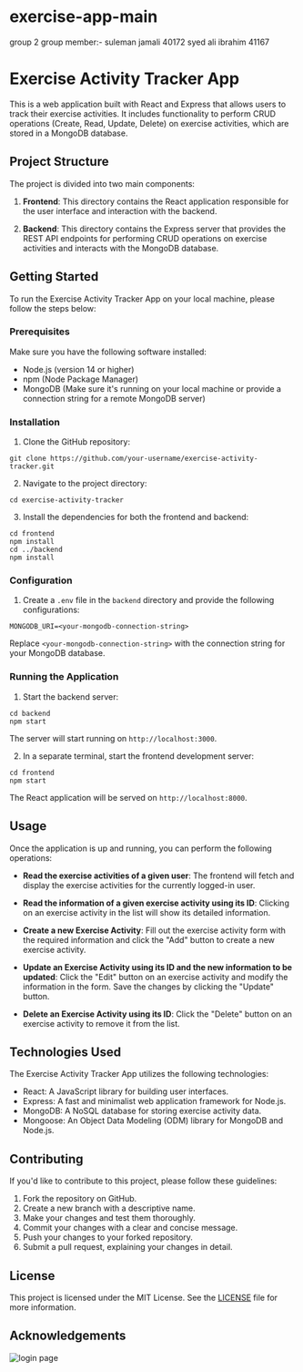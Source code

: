 # exercise-app-main
group 2 
group member:-
suleman jamali 40172
syed ali ibrahim 41167



# Exercise Activity Tracker App

This is a web application built with React and Express that allows users to track their exercise activities. It includes functionality to perform CRUD operations (Create, Read, Update, Delete) on exercise activities, which are stored in a MongoDB database.

## Project Structure

The project is divided into two main components:

1. **Frontend**: This directory contains the React application responsible for the user interface and interaction with the backend.

2. **Backend**: This directory contains the Express server that provides the REST API endpoints for performing CRUD operations on exercise activities and interacts with the MongoDB database.

## Getting Started

To run the Exercise Activity Tracker App on your local machine, please follow the steps below:

### Prerequisites

Make sure you have the following software installed:

- Node.js (version 14 or higher)
- npm (Node Package Manager)
- MongoDB (Make sure it's running on your local machine or provide a connection string for a remote MongoDB server)

### Installation

1. Clone the GitHub repository:

```
git clone https://github.com/your-username/exercise-activity-tracker.git
```

2. Navigate to the project directory:

```
cd exercise-activity-tracker
```

3. Install the dependencies for both the frontend and backend:

```
cd frontend
npm install
cd ../backend
npm install
```

### Configuration

1. Create a `.env` file in the `backend` directory and provide the following configurations:

```
MONGODB_URI=<your-mongodb-connection-string>
```

Replace `<your-mongodb-connection-string>` with the connection string for your MongoDB database.

### Running the Application

1. Start the backend server:

```
cd backend
npm start
```

The server will start running on `http://localhost:3000`.

2. In a separate terminal, start the frontend development server:

```
cd frontend
npm start
```

The React application will be served on `http://localhost:8000`.

## Usage

Once the application is up and running, you can perform the following operations:

- **Read the exercise activities of a given user**: The frontend will fetch and display the exercise activities for the currently logged-in user.

- **Read the information of a given exercise activity using its ID**: Clicking on an exercise activity in the list will show its detailed information.

- **Create a new Exercise Activity**: Fill out the exercise activity form with the required information and click the "Add" button to create a new exercise activity.

- **Update an Exercise Activity using its ID and the new information to be updated**: Click the "Edit" button on an exercise activity and modify the information in the form. Save the changes by clicking the "Update" button.

- **Delete an Exercise Activity using its ID**: Click the "Delete" button on an exercise activity to remove it from the list.

## Technologies Used

The Exercise Activity Tracker App utilizes the following technologies:

- React: A JavaScript library for building user interfaces.
- Express: A fast and minimalist web application framework for Node.js.
- MongoDB: A NoSQL database for storing exercise activity data.
- Mongoose: An Object Data Modeling (ODM) library for MongoDB and Node.js.

## Contributing

If you'd like to contribute to this project, please follow these guidelines:

1. Fork the repository on GitHub.
2. Create a new branch with a descriptive name.
3. Make your changes and test them thoroughly.
4. Commit your changes with a clear and concise message.
5. Push your changes to your forked repository.
6. Submit a pull request, explaining your changes in detail.

## License

This project is licensed under the MIT License. See the [LICENSE](LICENSE) file for more information.

## Acknowledgements
![login page](https://github.com/syedAliibrahim/exercise-app-main/assets/57465475/dbdf5a32-1aab-4f1e-adcb-c9e201799f87)


